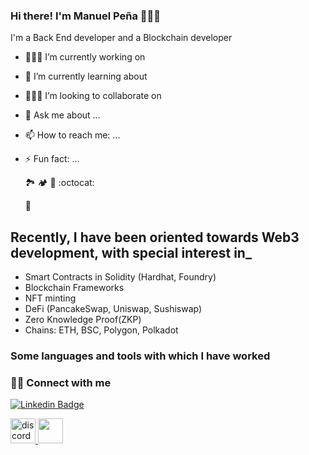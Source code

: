 ### Hi there! I'm Manuel Peña 🙋🏽‍♂️

I'm a Back End developer and a Blockchain developer

- 👨🏽‍💻 I’m currently working on 
- 🌱 I’m currently learning about 
- 🧗🏽‍♂️ I’m looking to collaborate on
- 💬 Ask me about ...
- 📫 How to reach me: ...
- ⚡ Fun fact: ...

  :national_park:
  	:camping:
  	:rocket:
  :octocat:

  :llama:
## Recently, I have been oriented towards Web3 development, with special interest in_

- Smart Contracts in Solidity (Hardhat, Foundry)
- Blockchain Frameworks
- NFT minting 
- DeFi (PancakeSwap, Uniswap, Sushiswap)
- Zero Knowledge Proof(ZKP)
- Chains: ETH, BSC, Polygon, Polkadot
  
### Some languages ​​and tools with which I have worked



### 🤝🏻 Connect with me

[![Linkedin Badge](https://img.shields.io/badge/-LinkedIn-0e76a8?style=flat-square&logo=Linkedin&logoColor=white)]([https://www.linkedin.com/in/manuelpz-dev/])

<a href="https://discord.com/invite/eR92wJZyHJ" target="_blank" rel="noreferrer"> <img src="https://github.com/manuelpenazuniga/personal-resources/blob/0bcf938a1b09f8051d166c09f80d44b547f03ff6/img/discord.png" alt="discord" width="40" height="40"/> </a>
<a href="https://t.me/manuelpenazuniga" target="_blank" rel="noreferrer"> <img src="https://github.com/manuelpenazuniga/personal-resources/blob/ca4e78131b31490c5fc9742309dfb834c1e8f2ea/img/telegram.png" width="40" height="40"/> </a>


<!--
**manuelpenazuniga/manuelpenazuniga** is a ✨ _special_ ✨ repository because its `README.md` (this file) appears on your GitHub profile.

Here are some ideas to get you started:

- 🔭 I’m currently working on ...
- 🌱 I’m currently learning ...
- 👯 I’m looking to collaborate on ...
- 🤔 I’m looking for help with ...
- 💬 Ask me about ...
- 📫 How to reach me: ...
- 😄 Pronouns: ...
- ⚡ Fun fact: ...
-->
